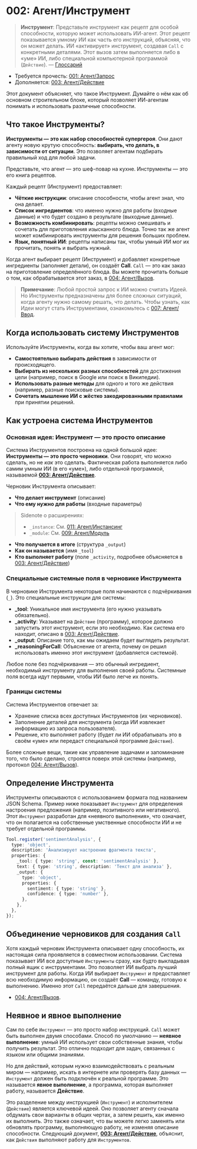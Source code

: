 # 002: Агент/Инструмент

> **Инструмент**: Представьте инструмент как рецепт для особой способности, которую может использовать ИИ-агент. Этот рецепт показывается умному ИИ как часть его инструкций, объясняя, что он может делать. ИИ «активирует» инструмент, создавая `Call` с конкретными деталями. Этот вызов затем выполняется либо в «уме» ИИ, либо специальной компьютерной программой (`Действие`). — [Глоссарий](./000_glossary.md)

- Требуется прочесть: [001: Агент/Запрос](./001_agent_request.md)
- Дополняется: [003: Агент/Действие](./003_agent_activity.md)

Этот документ объясняет, что такое Инструмент. Думайте о нём как об основном строительном блоке, который позволяет ИИ-агентам понимать и использовать различные способности.

## Что такое Инструменты?

**Инструменты — это как набор способностей супергероя**. Они дают агенту новую крутую способность: **выбирать, что делать, в зависимости от ситуации**. Это позволяет агентам подбирать правильный ход для любой задачи.

Представьте, что агент — это шеф-повар на кухне. Инструменты — это его книга рецептов.

Каждый рецепт (Инструмент) предоставляет:

- **Чёткие инструкции**: описание способности, чтобы агент знал, что она делает.
- **Список ингредиентов**: что именно нужно для работы (входные данные) и что будет создано в результате (выходные данные).
- **Возможность комбинировать**: рецепты можно смешивать и сочетать для приготовления изысканного блюда. Точно так же агент может комбинировать инструменты для решения больших проблем.
- **Язык, понятный ИИ**: рецепты написаны так, чтобы умный ИИ мог их прочитать, понять и выбрать нужный.

Когда агент выбирает рецепт (Инструмент) и добавляет конкретные ингредиенты (заполняет детали), он создаёт **Call**. `Call` — это как заказ на приготовление определённого блюда. Вы можете прочитать больше о том, как обрабатывается этот заказ, в [004: Агент/Вызов](./004_agent_call.md).

> **Примечание**: Любой простой запрос к ИИ можно считать Идеей. Но Инструменты предназначены для более сложных ситуаций, когда агенту нужно самому решать, что делать. Чтобы узнать, как Идеи могут стать Инструментами, ознакомьтесь с [007: Агент/Ввод](./007_agent_input.md).

## Когда использовать систему Инструментов

Используйте Инструменты, когда вы хотите, чтобы ваш агент мог:

- **Самостоятельно выбирать действия** в зависимости от происходящего.
- **Выбирать из нескольких разных способностей** для достижения цели (например, поиск в Google или поиск в Википедии).
- **Использовать разные методы** для одного и того же действия (например, разные поисковые системы).
- **Сочетать мышление ИИ с жёстко закодированными правилами** при принятии решений.

## Как устроена система Инструментов

### Основная идея: Инструмент — это просто описание

Система Инструментов построена на одной большой идее: **Инструменты — это просто черновики**. Они говорят, *что* можно сделать, но не *как* это сделать. Фактическая работа выполняется либо самим умным ИИ (в его «уме»), либо отдельной программой, называемой **[003: Агент/Действие](./003_agent_activity.md)**.

Черновик Инструмента описывает:

- **Что делает инструмент** (описание)
- **Что ему нужно для работы** (входные параметры)
> Sidenote о расширениях:
> 
> - `_instance`: См. [011: Агент/Инстансинг](./011_agent_instancing.md)
> - `_module`: См. [009: Агент/Модуль](./009_agent_module.md)
- **Что получается в итоге** (структура `_output`)
- **Как он называется** (имя `_tool`)
- **Кто выполняет работу** (поле `_activity`, подробнее объясняется в [003: Агент/Действие](./003_agent_activity.md))

### Специальные системные поля в черновике Инструмента

В черновике Инструмента некоторые поля начинаются с подчёркивания (`_`). Это специальные инструкции для системы:

- **_tool**: Уникальное имя инструмента (его нужно указывать обязательно).
- **_activity**: Указывает на `Действие` (программу), которое должно запустить этот инструмент, если это необходимо. Как система его находит, описано в [003: Агент/Действие](./003_agent_activity.md).
- **_output**: Описание того, как мы ожидаем будет выглядеть результат.
- **_reasoningForCall**: Объяснение от агента, почему он решил использовать именно этот инструмент (добавляется системой).

Любое поле без подчёркивания — это обычный ингредиент, необходимый инструменту для выполнения своей работы. Системные поля всегда идут первыми, чтобы ИИ было легче их понять.

### Границы системы

Система Инструментов отвечает за:

- Хранение списка всех доступных Инструментов (их черновиков).
- Заполнение деталей для инструмента (когда ИИ извлекает информацию из запроса пользователя).
- Решение, кто выполняет работу (будет ли ИИ обрабатывать это в своём «уме» или передаст специальной программе `Действие`).

Более сложные вещи, такие как управление задачами и запоминание того, что было сделано, строятся поверх этой системы (например, протокол [004: Агент/Вызов](./004_agent_call.md)).

## Определение Инструмента

Инструменты описываются с использованием формата под названием JSON Schema. Пример ниже показывает `Инструмент` для определения настроения предложения (например, позитивного или негативного). Этот `Инструмент` разработан для «неявного выполнения», что означает, что он полагается на собственные умственные способности ИИ и не требует отдельной программы.

```typescript
Tool.register('sentimentAnalysis', {
  type: 'object',
  description: 'Анализирует настроение фрагмента текста',
  properties: {
    _tool: { type: 'string', const: 'sentimentAnalysis' },
    text: { type: 'string', description: 'Текст для анализа' },
    _output: {
      type: 'object',
      properties: {
        sentiment: { type: 'string' },
        confidence: { type: 'number' },
      },
    },
  },
});
```

## Объединение черновиков для создания `Call`

Хотя каждый черновик Инструмента описывает одну способность, их настоящая сила проявляется в совместном использовании. Система показывает ИИ все доступные `Инструменты` сразу, как будто выкладывая полный ящик с инструментами. Это позволяет ИИ выбрать лучший инструмент для работы. Когда ИИ выбирает `Инструмент` и предоставляет всю необходимую информацию, он создаёт **Call** — команду, готовую к выполнению. Именно этот `Call` передаётся дальше для завершения.

- [004: Агент/Вызов](./004_agent_call.md).

## Неявное и явное выполнение

Сам по себе `Инструмент` — это просто набор инструкций. `Call` может быть выполнен двумя способами. Способ по умолчанию — **неявное выполнение**: умный ИИ использует свои собственные знания, чтобы получить результат. Это отлично подходит для задач, связанных с языком или общими знаниями.

Но для действий, которым нужно взаимодействовать с реальным миром — например, искать в интернете или проверять базу данных — `Инструмент` должен быть подключён к реальной программе. Это называется **явное выполнение**, а программа, которая выполняет работу, называется **Действие**.

Это разделение между инструкцией (`Инструмент`) и исполнителем (`Действие`) является ключевой идеей. Оно позволяет агенту сначала обдумать свои варианты в общих чертах, а затем решить, как именно их выполнить. Это также означает, что вы можете легко заменять или обновлять программу, выполняющую работу, не изменяя описание способности. Следующий документ, **[003: Агент/Действие](./003_agent_activity.md)**, объяснит, как `Действия` выполняют работу для `Инструментов`.